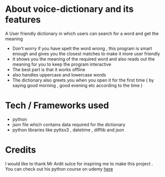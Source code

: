# About voice-dictionary and its features

A User friendly dictionary in which users can search for a word and get the meaning 
- Don't worry if you have spelt the word wrong , 
  this program is smart enough and gives you the closest matches to make it more user friendly 
- It shows you the meaning of the required word and also reads out the meaning for you
  to keep the program interactive 
- The best part is that it works offline
- also handles uppercase and lowercase words
- The dictionary also greets you when you open it for the first time 
  ( by saying good morning , good evening etc according to the time )

# Tech / Frameworks used
- python
- json file which contains data required for the dictionary
- python libraries like pyttsx3 , datetime , difflib and json

# Credits
I would like to thank Mr Ardit sulce for inspiring me to make this project .
You can check out his python course on udemy [here](https://www.udemy.com/course/the-python-mega-course/)  
